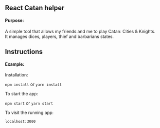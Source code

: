 ## React Catan helper

#### Purpose:

A simple tool that allows my friends and me to play Catan: Cities & Knights. It manages dices, players, thief and barbarians states.

## Instructions

#### Example:

Installation:

`npm install` or `yarn install`

To start the app:

`npm start` or `yarn start`

To visit the running app:

`localhost:3000`
